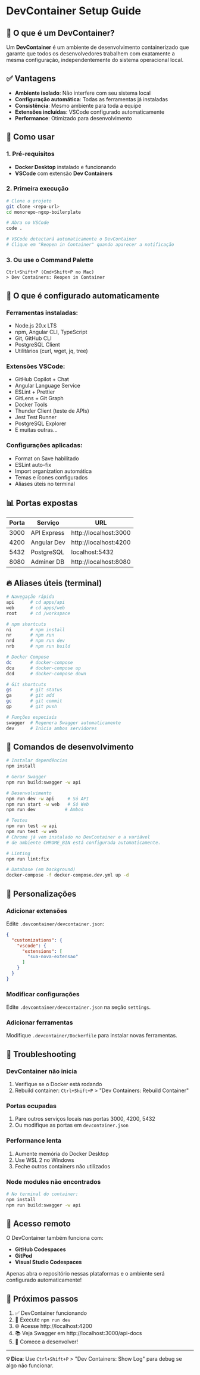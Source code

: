 # DevContainer Setup Guide

## 🐳 O que é um DevContainer?

Um **DevContainer** é um ambiente de desenvolvimento containerizado que garante que todos os desenvolvedores trabalhem com exatamente a mesma configuração, independentemente do sistema operacional local.

## ✅ Vantagens

- **Ambiente isolado**: Não interfere com seu sistema local
- **Configuração automática**: Todas as ferramentas já instaladas
- **Consistência**: Mesmo ambiente para toda a equipe
- **Extensões incluídas**: VSCode configurado automaticamente
- **Performance**: Otimizado para desenvolvimento

## 🚀 Como usar

### 1. Pré-requisitos

- **Docker Desktop** instalado e funcionando
- **VSCode** com extensão **Dev Containers**

### 2. Primeira execução

```bash
# Clone o projeto
git clone <repo-url>
cd monorepo-ngxp-boilerplate

# Abra no VSCode
code .

# VSCode detectará automaticamente o DevContainer
# Clique em "Reopen in Container" quando aparecer a notificação
```

### 3. Ou use o Command Palette

```
Ctrl+Shift+P (Cmd+Shift+P no Mac)
> Dev Containers: Reopen in Container
```

## 🔧 O que é configurado automaticamente

### **Ferramentas instaladas:**
- Node.js 20.x LTS
- npm, Angular CLI, TypeScript
- Git, GitHub CLI
- PostgreSQL Client
- Utilitários (curl, wget, jq, tree)

### **Extensões VSCode:**
- GitHub Copilot + Chat
- Angular Language Service  
- ESLint + Prettier
- GitLens + Git Graph
- Docker Tools
- Thunder Client (teste de APIs)
- Jest Test Runner
- PostgreSQL Explorer
- E muitas outras...

### **Configurações aplicadas:**
- Format on Save habilitado
- ESLint auto-fix
- Import organization automática
- Temas e ícones configurados
- Aliases úteis no terminal

## 📊 Portas expostas

| Porta | Serviço | URL |
|-------|---------|-----|
| 3000 | API Express | http://localhost:3000 |
| 4200 | Angular Dev | http://localhost:4200 |
| 5432 | PostgreSQL | localhost:5432 |
| 8080 | Adminer DB | http://localhost:8080 |

## 🔥 Aliases úteis (terminal)

```bash
# Navegação rápida
api      # cd apps/api
web      # cd apps/web
root     # cd /workspace

# npm shortcuts
ni       # npm install
nr       # npm run
nrd      # npm run dev
nrb      # npm run build

# Docker Compose
dc       # docker-compose
dcu      # docker-compose up
dcd      # docker-compose down

# Git shortcuts
gs       # git status
ga       # git add
gc       # git commit
gp       # git push

# Funções especiais
swagger  # Regenera Swagger automaticamente
dev      # Inicia ambos servidores
```

## 🧪 Comandos de desenvolvimento

```bash
# Instalar dependências
npm install

# Gerar Swagger
npm run build:swagger -w api

# Desenvolvimento
npm run dev -w api     # Só API
npm run start -w web   # Só Web
npm run dev           # Ambos

# Testes
npm run test -w api
npm run test -w web
# Chrome já vem instalado no DevContainer e a variável
# de ambiente CHROME_BIN está configurada automaticamente.

# Linting
npm run lint:fix

# Database (em background)
docker-compose -f docker-compose.dev.yml up -d
```

## 🔧 Personalizações

### Adicionar extensões
Edite `.devcontainer/devcontainer.json`:

```json
{
  "customizations": {
    "vscode": {
      "extensions": [
        "sua-nova-extensao"
      ]
    }
  }
}
```

### Modificar configurações
Edite `.devcontainer/devcontainer.json` na seção `settings`.

### Adicionar ferramentas
Modifique `.devcontainer/Dockerfile` para instalar novas ferramentas.

## 🚨 Troubleshooting

### DevContainer não inicia
1. Verifique se o Docker está rodando
2. Rebuild container: `Ctrl+Shift+P` > "Dev Containers: Rebuild Container"

### Portas ocupadas
1. Pare outros serviços locais nas portas 3000, 4200, 5432
2. Ou modifique as portas em `devcontainer.json`

### Performance lenta
1. Aumente memória do Docker Desktop
2. Use WSL 2 no Windows
3. Feche outros containers não utilizados

### Node modules não encontrados
```bash
# No terminal do container:
npm install
npm run build:swagger -w api
```

## 📱 Acesso remoto

O DevContainer também funciona com:
- **GitHub Codespaces**
- **GitPod**
- **Visual Studio Codespaces**

Apenas abra o repositório nessas plataformas e o ambiente será configurado automaticamente!

## 🎯 Próximos passos

1. ✅ DevContainer funcionando
2. 🚀 Execute `npm run dev`
3. 🌐 Acesse http://localhost:4200
4. 📚 Veja Swagger em http://localhost:3000/api-docs
5. 🎉 Comece a desenvolver!

---

**💡 Dica**: Use `Ctrl+Shift+P` > "Dev Containers: Show Log" para debug se algo não funcionar.
